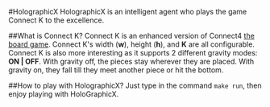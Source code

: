 #HolographicX
HolographicX is an intelligent agent who plays the game Connect K to the excellence.

##What is Connect K?
Connect K is an enhanced version of Connect4 [the board game](https://en.wikipedia.org/wiki/Connect_Four). Connect K's width (**w**), height (**h**), and **K** are all configurable. Connect K is also more interesting as it supports 2 different gravity modes: **ON | OFF**. With gravity off, the pieces stay wherever they are placed. With gravity on, they fall till they meet another piece or hit the bottom. 

##How to play with HolographicX?
Just type in the command `make run`, then enjoy playing with HoloGraphicX.
